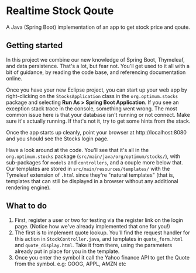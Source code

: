 # Realtime Stock Qoute
A Java (Spring Boot) implementation of an app to get stock price and qoute.


## Getting started
In this project we combine our new knowledge of Spring Boot, Thymeleaf, and data persistence. That's a lot, but fear not. You'll get used to it all with a bit of guidance, by reading the code base, and referencing documentation online.

Once you have your new Eclipse project, you can start up your web app by right-clicking on the `StocksApplication` class in the `org.optimum.stocks` package and selecting **Run As > Spring Boot Application**. If you see an exception stack trace in the console, something went wrong. The most common issue here is that your database isn't running or not connect. Make sure it's actually running. If that's not it, try to get some hints from the stack.

Once the app starts up cleanly, point your browser at http://localhost:8080 and you should see the Stocks login page.

Have a look around at the code. You'll see that it's all in the `org.optimum.stocks` package (`src/main/java/org/optimum/stocks/`), with sub-packages for `models` and `controllers`, and a couple more below that. Our templates are stored in `src/main/resources/templates/` with the Tymeleaf extension of `.html` since they're "natural templates" (that is, templates that can still be displayed in a browser without any additional rendering engine).

## What to do
1. First, register a user or two for testing via the register link on the login page. (Notice how we've already implemented that one for you!)
2. The first is to implement quote lookup. You'll find the request handler for this action in `StockController.java`, and templates in `quote_form.html` and  `quote_display.html`. Take it from there, using the parameters already put in place for you in the template.
3. Once you enter the symbol it call the Yahoo finance API to get the Quote from the symbol. e.g: GOOG, APPL, AMZN etc
